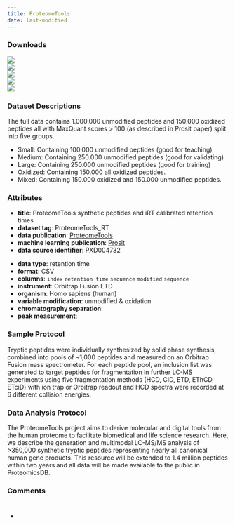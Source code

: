 ```yaml
---
title: ProteomeTools
date: last-modified
---
```


### Downloads
[![](https://img.shields.io/badge/download-small%20dataset-008080?style=flat-square)](https://github.com/ProteomicsML/ProteomicsML/raw/main/datasets/retentiontime/ProteomeTools/Small.csv.gz)<br>
[![](https://img.shields.io/badge/download-medium%20dataset-008080?style=flat-square)](https://github.com/ProteomicsML/ProteomicsML/raw/main/datasets/retentiontime/ProteomeTools/Medium.csv.gz)<br>
[![](https://img.shields.io/badge/download-large%20dataset-008080?style=flat-square)](hhttps://github.com/ProteomicsML/ProteomicsML/raw/main/datasets/retentiontime/ProteomeTools/Large.csv.gz)<br>
[![](https://img.shields.io/badge/download-mixed%20dataset-008080?style=flat-square)](https://github.com/ProteomicsML/ProteomicsML/raw/main/datasets/retentiontime/ProteomeTools/Mixed.csv.gz)<br>
[![](https://img.shields.io/badge/download-oxidation%20dataset-008080?style=flat-square)](https://github.com/ProteomicsML/ProteomicsML/raw/main/datasets/retentiontime/ProteomeTools/Oxidation.csv.gz)<br>

### Dataset Descriptions
The full data contains 1.000.000 unmodified peptides and 150.000 oxidized peptides all with MaxQuant scores > 100 (as described in Prosit paper) split into five groups. <br>
- Small: Containing 100.000 unmodified peptides (good for teaching) <br>
- Medium: Containing 250.000 unmodified peptides (good for validating) <br>
- Large: Containing 250.000 unmodified peptides (good for training) <br>
- Oxidized: Containing 150.000 all oxidized peptides. <br>
- Mixed: Containing 150.000 oxidized and 150.000 unmodified peptides. <br>

### Attributes 
* **title**: ProteomeTools synthetic peptides and iRT calibrated retention times
* **dataset tag**: ProteomeTools_RT
* **data publication**: [ProteomeTools](https://doi.org/10.1038/nmeth.4153)
* **machine learning publication**: [Prosit](https://doi.org/10.1038/nmeth.4153)
* **data source identifier**: PXD004732 
- **data type**: retention time
- **format**: CSV
- **columns**: `index` `retention time` `sequence` `modified` `sequence`
- **instrument**: Orbitrap Fusion ETD
- **organism**: Homo sapiens (human)
- **variable modification**: unmodified & oxidation
- **chromatography separation**: <unknown>
- **peak measurement**: <unknown>

 
### Sample Protocol
Tryptic peptides were individually synthesized by solid
phase synthesis, combined into pools of ~1,000 peptides and measured on an Orbitrap
Fusion mass spectrometer. For each peptide pool, an inclusion list was generated to
target peptides for fragmentation in further LC-MS experiments using five
fragmentation methods (HCD, CID, ETD, EThCD, ETciD) with ion trap or Orbitrap
readout and HCD spectra were recorded at 6 different collision energies.

### Data Analysis Protocol
The ProteomeTools project aims to derive molecular and digital
tools from the human proteome to facilitate biomedical and life science research.
Here, we describe the generation and multimodal LC-MS/MS analysis of >350,000
synthetic tryptic peptides representing nearly all canonical human gene products. This
resource will be extended to 1.4 million peptides within two years and all data will be
made available to the public in ProteomicsDB.

### Comments
- #

